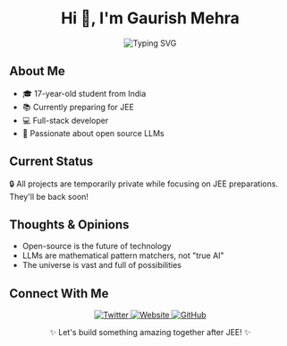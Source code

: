 <h1 align="center">Hi 👋, I'm Gaurish Mehra</h1>
<p align="center">
  <img src="https://readme-typing-svg.herokuapp.com?font=Fira+Code&pause=1000&color=FF69B4&center=true&vCenter=true&width=435&lines=Full+Stack+Developer;Student+%7C+JEE+Aspirant;Open+Source+Enthusiast" alt="Typing SVG" />
</p>

## About Me
- 🎓 17-year-old student from India
- 📚 Currently preparing for JEE
- 💻 Full-stack developer
- 🌟 Passionate about open source LLMs

## Current Status
🔒 All projects are temporarily private while focusing on JEE preparations. They'll be back soon!

## Thoughts & Opinions
- Open-source is the future of technology
- LLMs are mathematical pattern matchers, not "true AI"
- The universe is vast and full of possibilities

## Connect With Me
<p align="center">
  <a href="https://twitter.com/GaurishMehra" target="_blank">
    <img src="https://img.shields.io/badge/Twitter-1DA1F2?style=for-the-badge&logo=twitter&logoColor=white" alt="Twitter"/>
  </a>
  <a href="https://gaurish.one" target="_blank">
    <img src="https://img.shields.io/badge/Website-4B0082?style=for-the-badge&logo=earth&logoColor=white" alt="Website"/>
  </a>
  <a href="https://github.com/gaurishmehra" target="_blank">
    <img src="https://img.shields.io/badge/GitHub-100000?style=for-the-badge&logo=github&logoColor=white" alt="GitHub"/>
  </a>
</p>

<p align="center">✨ Let's build something amazing together after JEE! ✨</p>
